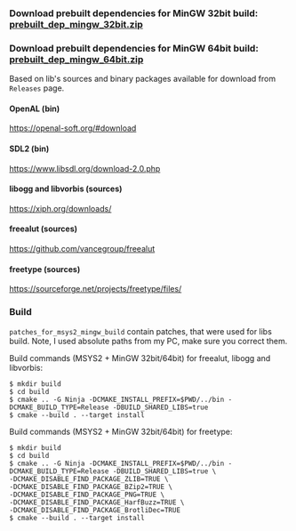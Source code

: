 ### Download prebuilt dependencies for MinGW 32bit build: [prebuilt_dep_mingw_32bit.zip](https://github.com/viewizard/astromenace-windows-prebuilt-dependencies/releases/download/latest/prebuilt_dep_mingw_32bit.zip)
### Download prebuilt dependencies for MinGW 64bit build: [prebuilt_dep_mingw_64bit.zip](https://github.com/viewizard/astromenace-windows-prebuilt-dependencies/releases/download/latest/prebuilt_dep_mingw_64bit.zip)
Based on lib's sources and binary packages available for download from `Releases` page.

#### OpenAL (bin)
https://openal-soft.org/#download

#### SDL2 (bin)
https://www.libsdl.org/download-2.0.php

#### libogg and libvorbis (sources)
https://xiph.org/downloads/

#### freealut (sources)
https://github.com/vancegroup/freealut

#### freetype (sources)
https://sourceforge.net/projects/freetype/files/

### Build

`patches_for_msys2_mingw_build` contain patches, that were used for libs build. Note, I used absolute paths from my PC, make sure you correct them.

Build commands (MSYS2 + MinGW 32bit/64bit) for freealut, libogg and libvorbis:
```
$ mkdir build
$ cd build
$ cmake .. -G Ninja -DCMAKE_INSTALL_PREFIX=$PWD/../bin -DCMAKE_BUILD_TYPE=Release -DBUILD_SHARED_LIBS=true
$ cmake --build . --target install
```
Build commands (MSYS2 + MinGW 32bit/64bit) for freetype:
```
$ mkdir build
$ cd build
$ cmake .. -G Ninja -DCMAKE_INSTALL_PREFIX=$PWD/../bin -DCMAKE_BUILD_TYPE=Release -DBUILD_SHARED_LIBS=true \
-DCMAKE_DISABLE_FIND_PACKAGE_ZLIB=TRUE \
-DCMAKE_DISABLE_FIND_PACKAGE_BZip2=TRUE \
-DCMAKE_DISABLE_FIND_PACKAGE_PNG=TRUE \
-DCMAKE_DISABLE_FIND_PACKAGE_HarfBuzz=TRUE \
-DCMAKE_DISABLE_FIND_PACKAGE_BrotliDec=TRUE
$ cmake --build . --target install
```


